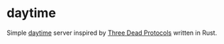daytime
=======

Simple [daytime](https://tools.ietf.org/html/rfc867) server inspired by [Three Dead Protocols](http://blog.annharter.com/2015/07/15/three-dead-protocols.html) written in Rust.